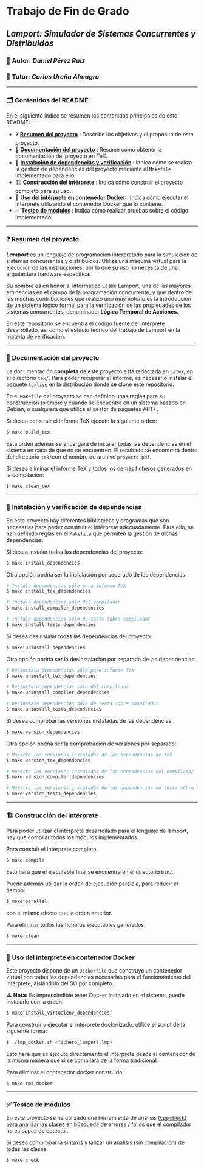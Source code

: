 # Trabajo de Fin de Grado

## *Lamport: Simulador de Sistemas Concurrentes y Distribuidos*

### :bust_in_silhouette: Autor: *Daniel Pérez Ruiz*

### :busts_in_silhouette: Tutor: *Carlos Ureña Almagro*

****

### :card_index_dividers: Contenidos del README

En el siguiente índice se resumen los contenidos principales de este README:

* :question: **[Resumen del proyecto](#lamport-resume)** : Describe los objetivos y el propósito de este proyecto.
* :book: **[Documentación del proyecto](#lamport-doc)** : Resume cómo obtener la documentación del proyecto en TeX.
* :shell: **[Instalación de dependencias y verificación](#lamport-install)** : Indica cómo se realiza la gestión de dependencias del proyecto mediante el `Makefile` implementado para ello.
* :building_construction: **[Construcción del intérprete](#lamport-compile)** : Indica cómo construir el proyecto completo para su uso.
*  :whale2: **[Uso del intérprete en contenedor Docker](#lamport-docker)** : Indica cómo ejecutar el intérprete utilizando el contenedor Docker que lo contiene.
* :white_check_mark: **[Testeo de módulos](#lamport-test)** : Indica cómo realizar pruebas sobre el código implementado.

****

### :question: <a name="lamport-resume"></a> Resumen del proyecto

***Lamport*** es un lenguaje de programación interpretado para la simulación de sistemas concurrentes y distribuidos. Utiliza una máquina virtual para la ejecución de las instrucciones, por lo que su uso no necesita de una arquitectura hardware específica.

Su nombre es en honor al informático Leslie Lamport, una de las mayores eminencias en el campo de la programación concurrente, y que dentro de las muchas contribuciones que realizó uno muy notorio es la introducción de un sistema lógico formal para la verificación de las propiedades de los sistemas concurrentes, denominado: **Lógica Temporal de Acciones.**

En este repositorio se encuentra el código fuente del intérprete desarrollado, así como el estudio teórico del trabajo de Lamport en la materia de verificación.

****

### :book: <a name="lamport-doc"></a> Documentación del proyecto

La documentación **completa** de este proyecto está redactada en `LaTeX`, en el directorio `tex/`. Para poder recuperar el informe, es necesario instalar el paquete `texlive` en la distribución donde se clone este repositorio.

En el `Makefile` del proyecto se han definido unas reglas para su construcción (siempre y cuando se encuentre en un sistema basado en Debian, o cualquiera que utilice el gestor de paquetes APT) .



Si desea construir el informe TeX ejecute la siguiente orden:

~~~bash
$ make build_tex
~~~

Esta orden además se encargará de instalar todas las dependencias en el sistema en caso de que no se encuentren. El resultado se encontrará dentro del directorio `tex/`con el nombre de archivo `proyecto.pdf`.



Si desea eliminar el informe TeX y todos los demás ficheros generados en la compilación:

~~~bash
$ make clean_tex
~~~



****

### :shell: <a name="lamport-install"></a> Instalación y verificación de dependencias

En este proyecto hay diferentes bibliotecas y programas que son necesarias para poder construir el intérprete adecuadamente. Para ello, se han definido reglas en el `Makefile` que permiten la gestión de dichas dependencias:

Si desea instalar todas las dependencias del proyecto:

~~~bash
$ make install_dependencies
~~~

Otra opción podría ser la instalación por separado de las dependencias:

~~~bash
# Instala dependencias sólo para informe TeX
$ make install_tex_dependencies

# Instala dependencias sólo del compilador
$ make install_compiler_dependencies

# Instala dependencias sólo de tests sobre compilador
$ make install_tests_dependencies
~~~



Si desea desinstalar todas las dependencias del proyecto:

~~~bash
$ make uninstall_dependencies
~~~

Otra opción podría ser la desinstalación por separado de las dependencias:

~~~bash
# Desinstala dependencias sólo para informe TeX
$ make uninstall_tex_dependencies

# Desinstala dependencias sólo del compilador
$ make uninstall_compiler_dependencies

# Desinstala dependencias sólo de tests sobre compilador
$ make uninstall_tests_dependencies
~~~



Si desea comprobar las versiones instaladas de las dependencias:

~~~bash
$ make version_dependencies
~~~

Otra opción podría ser la comprobación de versiones por separado:

~~~bash
# Muestra las versiones instaladas de las dependencias de TeX
$ make version_tex_dependencies

# Muestra las versiones instaladas de las dependencias del compilador
$ make version_compiler_dependencies

# Muestra las versiones instaladas de las dependencias de tests sobre compilador
$ make version_tests_dependencies
~~~



****

 ### :building_construction: <a name="lamport-compile"></a> Construcción del intérprete

Para poder utilizar el intérprete desarrollado para el lenguaje de lamport, hay que compilar todos los módulos implementados.



Para constuir el intérprete completo:

~~~bash
$ make compile
~~~

Esto hará que el ejecutable final se encuentre en el directorio `bin/`.



Puede además utilizar la orden de ejecución paralela, para reducir el tiempo:

~~~bash
$ make parallel
~~~

con el mismo efecto que la orden anterior.



Para eliminar todos los ficheros ejecutables generados:

~~~bash
$ make clean
~~~





****

 ### :whale2: <a name="lamport-docker"></a> Uso del intérprete en contenedor Docker

Este proyecto dispone  de un `Dockerfile` que construye un contenedor virtual con todas las dependencias necesarias para el funcionamiento del intérprete, aislándolo del SO por completo.



:warning: **Nota:** Es imprescindible tener Docker instalado en el sistema, puede instalarlo con la orden:

~~~bash
$ make install_virtualenv_dependencies
~~~



Para construir y ejecutar el intérprete dockerizado, utilice el script de la siguiente forma:

~~~bash
$ ./lmp_docker.sh <fichero_lamport.lmp>
~~~

Esto hará que se ejecute directamente el intérprete desde el contenedor de la misma manera que si se compilara de la forma tradicional.



Para eliminar el contenedor docker construido:

~~~bash
$ make rmi_docker
~~~



****

### :white_check_mark: <a name="lamport-test"></a> Testeo de módulos

En este proyecto se ha utilizado una herramienta de análisis ([cppcheck](https://cppcheck.sourceforge.io/)) para analizar las clases en búsqueda de errores / fallos que el compilador no es capaz de detectar.



Si desea comprobar la sintaxis y lanzar un análisis (sin compilación) de todas las clases:

~~~bash
$ make check
~~~
